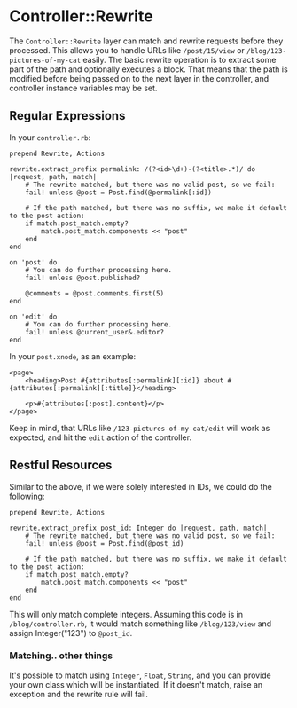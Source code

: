 # Controller::Rewrite

The `Controller::Rewrite` layer can match and rewrite requests before they processed. This allows you to handle URLs like `/post/15/view` or `/blog/123-pictures-of-my-cat` easily. The basic rewrite operation is to extract some part of the path and optionally executes a block. That means that the path is modified before being passed on to the next layer in the controller, and controller instance variables may be set.

## Regular Expressions

In your `controller.rb`:

	prepend Rewrite, Actions
	
	rewrite.extract_prefix permalink: /(?<id>\d+)-(?<title>.*)/ do |request, path, match|
		# The rewrite matched, but there was no valid post, so we fail:
		fail! unless @post = Post.find(@permalink[:id])
		
		# If the path matched, but there was no suffix, we make it default to the post action:
		if match.post_match.empty?
			match.post_match.components << "post"
		end
	end
	
	on 'post' do
		# You can do further processing here.
		fail! unless @post.published?
		
		@comments = @post.comments.first(5)
	end

	on 'edit' do
		# You can do further processing here.
		fail! unless @current_user&.editor?
	end

In your `post.xnode`, as an example:

	<page>
		<heading>Post #{attributes[:permalink][:id]} about #{attributes[:permalink][:title]}</heading>
		
		<p>#{attributes[:post].content}</p>
	</page>

Keep in mind, that URLs like `/123-pictures-of-my-cat/edit` will work as expected, and hit the `edit` action of the controller.

## Restful Resources

Similar to the above, if we were solely interested in IDs, we could do the following:

	prepend Rewrite, Actions
	
	rewrite.extract_prefix post_id: Integer do |request, path, match|
		# The rewrite matched, but there was no valid post, so we fail:
		fail! unless @post = Post.find(@post_id)
		
		# If the path matched, but there was no suffix, we make it default to the post action:
		if match.post_match.empty?
			match.post_match.components << "post"
		end
	end

This will only match complete integers. Assuming this code is in `/blog/controller.rb`, it would match something like `/blog/123/view` and assign Integer("123") to `@post_id`.

### Matching.. other things

It's possible to match using `Integer`, `Float`, `String`, and you can provide your own class which will be instantiated. If it doesn't match, raise an exception and the rewrite rule will fail.

